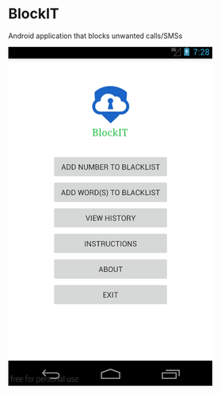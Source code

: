 # BlockIT
Android application that blocks unwanted calls/SMSs

![My image](https://github.com/alis-andriescu/BlockIT/blob/master/img/BlockIT.png)